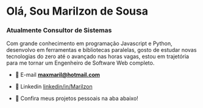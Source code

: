 <h1>Olá, Sou Marilzon de Sousa</h1>
<h3>Atualmente Consultor de Sistemas</h3>
<p>Com grande conhecimento em programação Javascript e Python, desenvolvo em ferramentas e bibliotecas paralelas, gosto de estudar novas tecnologias do zero até o avançado nas horas vagas, estou em trajetória para me tornar um Engenheiro de Software Web completo.</p>

- 💬 E-mail **maxmaril@hotmail.com**
- 📄 Linkedin [linkedin/in/Marilzon](https://www.linkedin.com/in/marilzon/)

- 📌 Confira meus projetos pessoais na aba abaixo!
